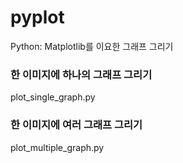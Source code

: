 # pyplot
Python: Matplotlib를 이요한 그래프 그리기

### 한 이미지에 하나의 그래프 그리기
plot_single_graph.py

### 한 이미지에 여러 그래프 그리기
plot_multiple_graph.py
